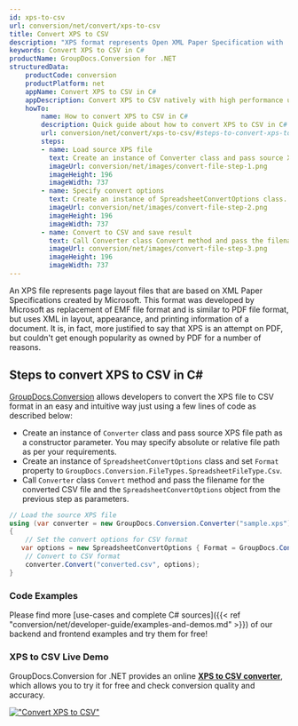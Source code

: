 ```yaml
---
id: xps-to-csv
url: conversion/net/convert/xps-to-csv
title: Convert XPS to CSV
description: "XPS format represents Open XML Paper Specification with .xps extension. Learn how to convert XPS to CSV file programmatically in C# language using GroupDocs.Conversion for .NET library."
keywords: Convert XPS to CSV in C#
productName: GroupDocs.Conversion for .NET
structuredData:
    productCode: conversion
    productPlatform: net
    appName: Convert XPS to CSV in C#
    appDescription: Convert XPS to CSV natively with high performance using C# language and server side GroupDocs.Conversion for .NET APIs, without the use of any software like Microsoft or Open Office.
    howTo:
        name: How to convert XPS to CSV in C# 
        description: Quick guide about how to convert XPS to CSV in C# with high performance and accuracy.
        url: conversion/net/convert/xps-to-csv/#steps-to-convert-xps-to-csv-in-c
        steps:
        - name: Load source XPS file 
          text: Create an instance of Converter class and pass source XPS file path as a constructor parameter. You may specify absolute or relative file path as per your requirements. 
          imageUrl: conversion/net/images/convert-file-step-1.png
          imageHeight: 196
          imageWidth: 737
        - name: Specify convert options 
          text: Create an instance of SpreadsheetConvertOptions class.
          imageUrl: conversion/net/images/convert-file-step-2.png
          imageHeight: 196
          imageWidth: 737
        - name: Convert to CSV and save result 
          text: Call Converter class Convert method and pass the filename for the converted HTML file and the SpreadsheetConvertOptions object from the previous step as parameters.
          imageUrl: conversion/net/images/convert-file-step-3.png
          imageHeight: 196
          imageWidth: 737
---
```


An XPS file represents page layout files that are based on XML Paper Specifications created by Microsoft. This format was developed by Microsoft as replacement of EMF file format and is similar to PDF file format, but uses XML in layout, appearance, and printing information of a document. It is, in fact, more justified to say that XPS is an attempt on PDF, but couldn't get enough popularity as owned by PDF for a number of reasons.

## Steps to convert XPS to CSV in C#

[GroupDocs.Conversion](https://products.groupdocs.com/conversion/net) allows developers to convert the XPS file to CSV format in an easy and intuitive way just using a few lines of code as described below:

* Create an instance of `Converter` class and pass source XPS file path as a constructor parameter. You may specify absolute or relative file path as per your requirements. 
* Create an instance of `SpreadsheetConvertOptions` class and set `Format` property to `GroupDocs.Conversion.FileTypes.SpreadsheetFileType.Csv`.
* Call `Converter` class `Convert` method and pass the filename for the converted CSV file and the `SpreadsheetConvertOptions` object from the previous step as parameters.

```csharp
// Load the source XPS file
using (var converter = new GroupDocs.Conversion.Converter("sample.xps"))
{
    // Set the convert options for CSV format
   var options = new SpreadsheetConvertOptions { Format = GroupDocs.Conversion.FileTypes.SpreadsheetFileType.Csv };
    // Convert to CSV format
    converter.Convert("converted.csv", options);
}
```

### Code Examples

Please find more [use-cases and complete C# sources]({{< ref "conversion/net/developer-guide/examples-and-demos.md" >}}) of our backend and frontend examples and try them for free!

### XPS to CSV Live Demo

GroupDocs.Conversion for .NET provides an online [**XPS to CSV converter**](https://products.groupdocs.app/conversion/xps-to-csv), which allows you to try it for free and check conversion quality and accuracy.

[!["Convert XPS to CSV"](conversion/net/images/convert-to-csv/convert-xps-to-csv.png)](https://products.groupdocs.app/conversion/xps-to-csv)